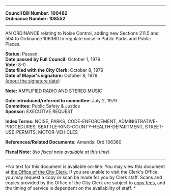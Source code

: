 * * * * *  
  
**Council Bill Number: [](#h0)[](#h2)100482**   
**Ordinance Number: 108552**  
  
* * * * *  
  
AN ORDINANCE relating to Noise Control, adding new Sections 211.5 and 504 to Ordinance 106360 to regulate noise in Public Parks and Public Places.  
  
**Status:** Passed   
**Date passed by Full Council:** October 1, 1979   
**Vote:** 8-0   
**Date filed with the City Clerk:** October 8, 1979   
**Date of Mayor's signature:** October 8, 1979   
[(about the signature date)](/~public/approvaldate.htm)   
  
**Note:** AMPLIFIED RADIO AND STEREO MUSIC  
  
  
**Date introduced/referred to committee:** July 2, 1979   
**Committee:** Public Safety & Justice   
**Sponsor:** EXECUTIVE REQUEST   
  
**Index Terms:** NOISE, PARKS, CODE-ENFORCEMENT, ADMINISTRATIVE-PROCEDURES, SEATTLE-KING-COUNTY-HEALTH-DEPARTMENT, STREET-USE-PERMITS, MOTOR-VEHICLES  
  
**References/Related Documents:** Amends: Ord 106360  
  
**Fiscal Note:** *(No fiscal note available at this time)*  
  
* * * * *  
  
*No text for this document is available on-line. You may view this document at [the Office of the City Clerk](http://www.seattle.gov/leg/clerk/contactUs.htm). If you are unable to visit the Clerk's Office, you may request a copy or scan be made for you by Clerk staff. Scans and copies provided by the Office of the City Clerk are subject to [copy fees](http://clerk.seattle.gov/~public/clerkfees.htm), and the timing of service is dependent on the availability of staff. *  
  
  
